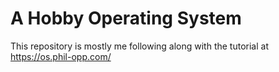 # A Hobby Operating System
This repository is mostly me following along with the tutorial at https://os.phil-opp.com/

